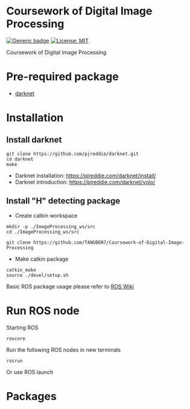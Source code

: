 # Coursework of Digital Image Processing
[![Generic badge](https://img.shields.io/badge/version-v4.1.2-blue.svg)](https://shields.io/)
[![License: MIT](https://img.shields.io/badge/License-MIT-green.svg)](https://opensource.org/licenses/MIT) 

Coursework of Digital Image Processing

# Pre-required package
- [darknet](https://github.com/pjreddie/darknet)

# Installation
## Install darknet
```
git clone https://github.com/pjreddie/darknet.git
cd darknet
make
```
- Darknet installation: https://pjreddie.com/darknet/install/
- Darknet introduction: https://pjreddie.com/darknet/yolo/

## Install "H" detecting package
- Create catkin workspace
```
mkdir -p ./ImageProcessing_ws/src
cd ./ImageProcessing_ws/src
```
```
git clone https://github.com/TANGBEN7/Coursework-of-Digital-Image-Processing
```
- Make catkin package
```
catkin_make
source ./devel/setup.sh
```
Basic ROS package usage please refer to [ROS Wiki](http://wiki.ros.org/ROS/Tutorials)

# Run ROS node
Starting ROS
```
roscore
```
Run the following ROS nodes in new terminals
```
rosrun 
```
Or use ROS launch

# Packages
